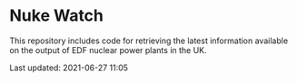 # Nuke Watch

This repository includes code for retrieving the latest information available on the output of EDF nuclear power plants in the UK.

Last updated: 2021-06-27 11:05